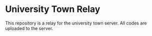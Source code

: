 # University Town Relay

This repository is a relay for the university town server. All codes are uploaded to the server. 